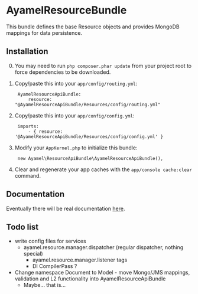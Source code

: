 # AyamelResourceBundle #

This bundle defines the base Resource objects and provides MongoDB mappings for data persistence.

## Installation ##

0. You may need to run `php composer.phar update` from your project root to force dependencies to be downloaded.
1. Copy/paste this into your `app/config/routing.yml`:

		AyamelResourceApiBundle:
		    resource: "@AyamelResourceApiBundle/Resources/config/routing.yml"

2. Copy/paste this into your `app/config/config.yml`:

		imports:  
		    - { resource: '@AyamelResourceApiBundle/Resources/config/config.yml' }
	
3. Modify your `AppKernel.php` to initialize this bundle:

		new Ayamel\ResourceApiBundle\AyamelResourceApiBundle(),
		
4. Clear and regenerate your app caches with the `app/console cache:clear` command.
	
## Documentation ##

Eventually there will be real documentation [here](Resources/docs/index.md).

## Todo list ##

* write config files for services
    * ayamel.resource.manager.dispatcher (regular dispatcher, nothing special)
        * ayamel.resource.manager.listener tags
        * DI CompilerPass ?
* Change namespace Document to Model - move Mongo/JMS mappings, validation and L2 functionality into AyamelResourceApiBundle
    * Maybe... that is...